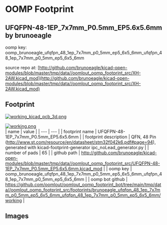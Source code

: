 # OOMP Footprint  
## UFQFPN-48-1EP_7x7mm_P0.5mm_EP5.6x5.6mm  by brunoeagle  
  
oomp key: oomp_brunoeagle_ufqfpn_48_1ep_7x7mm_p0_5mm_ep5_6x5_6mm_ufqfpn_48_1ep_7x7mm_p0_5mm_ep5_6x5_6mm  
  
source repo at: [http://github.com/brunoeagle/kicad-open-modules/blob/master/tmp/data//oomlout_oomp_footprint_src/XH-2AW.kicad_mod](http://github.com/brunoeagle/kicad-open-modules/blob/master/tmp/data//oomlout_oomp_footprint_src/XH-2AW.kicad_mod)  
## Footprint  
  
[![working_kicad_pcb_3d.png](working_kicad_pcb_3d_600.png)](working_kicad_pcb_3d.png)  
  
[![working.png](working_600.png)](working.png)  
| name | value | 
| --- | --- | 
| footprint name | UFQFPN-48-1EP_7x7mm_P0.5mm_EP5.6x5.6mm | 
| footprint description | QFN, 48 Pin (http://www.st.com/resource/en/datasheet/stm32f042k6.pdf#page=94), generated with kicad-footprint-generator ipc_noLead_generator.py | 
| number of pads | 65 | 
| github path | http://github.com/brunoeagle/kicad-open-modules/blob/master/tmp/data//oomlout_oomp_footprint_src/UFQFPN-48-1EP_7x7mm_P0.5mm_EP5.6x5.6mm.kicad_mod | 
| oomp key | oomp_brunoeagle_ufqfpn_48_1ep_7x7mm_p0_5mm_ep5_6x5_6mm_ufqfpn_48_1ep_7x7mm_p0_5mm_ep5_6x5_6mm | 
| oomp bot github | https://github.com/oomlout/oomlout_oomp_footprint_bot/tree/main/tmp/data//oomlout_oomp_footprint_src/footprints/brunoeagle_ufqfpn_48_1ep_7x7mm_p0_5mm_ep5_6x5_6mm_ufqfpn_48_1ep_7x7mm_p0_5mm_ep5_6x5_6mm/working | 
## Images  
